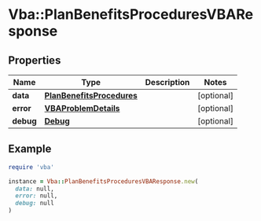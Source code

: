 # Vba::PlanBenefitsProceduresVBAResponse

## Properties

| Name | Type | Description | Notes |
| ---- | ---- | ----------- | ----- |
| **data** | [**PlanBenefitsProcedures**](PlanBenefitsProcedures.md) |  | [optional] |
| **error** | [**VBAProblemDetails**](VBAProblemDetails.md) |  | [optional] |
| **debug** | [**Debug**](Debug.md) |  | [optional] |

## Example

```ruby
require 'vba'

instance = Vba::PlanBenefitsProceduresVBAResponse.new(
  data: null,
  error: null,
  debug: null
)
```

